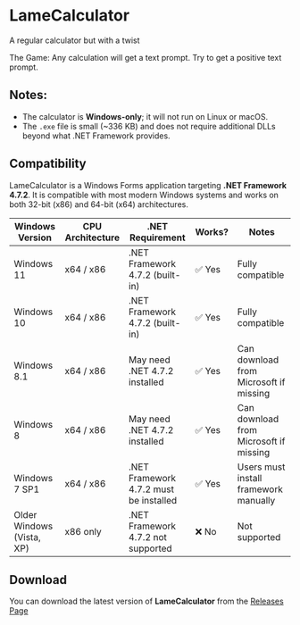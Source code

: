# LameCalculator
A regular calculator but with a twist

The Game: Any calculation will get a text prompt. Try to get a positive text prompt.

## **Notes:**
* The calculator is **Windows-only**; it will not run on Linux or macOS.
* The `.exe` file is small (~336 KB) and does not require additional DLLs beyond what .NET Framework provides.

## **Compatibility**
LameCalculator is a Windows Forms application targeting **.NET Framework 4.7.2**. It is compatible with most modern Windows systems and works on both 32-bit (x86) and 64-bit (x64) architectures.

| Windows Version           | CPU Architecture | .NET Requirement                       | Works? | Notes                                  |
| ------------------------- | ---------------- | -------------------------------------- | ------ | -------------------------------------- |
| Windows 11                | x64 / x86        | .NET Framework 4.7.2 (built-in)        | ✅ Yes  | Fully compatible                       |
| Windows 10                | x64 / x86        | .NET Framework 4.7.2 (built-in)        | ✅ Yes  | Fully compatible                       |
| Windows 8.1               | x64 / x86        | May need .NET 4.7.2 installed          | ✅ Yes  | Can download from Microsoft if missing |
| Windows 8                 | x64 / x86        | May need .NET 4.7.2 installed          | ✅ Yes  | Can download from Microsoft if missing |
| Windows 7 SP1             | x64 / x86        | .NET Framework 4.7.2 must be installed | ✅ Yes  | Users must install framework manually  |
| Older Windows (Vista, XP) | x86 only         | .NET Framework 4.7.2 not supported     | ❌ No   | Not supported                          |

## Download

You can download the latest version of **LameCalculator** from the [Releases Page]()
